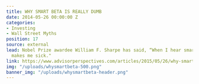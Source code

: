 ```yaml
---
title: WHY SMART BETA IS REALLY DUMB
date: 2014-05-26 00:00:00 Z
categories:
- Investing
- Wall Street Myths
position: 17
source: external
lead: Nobel Prize awardee William F. Sharpe has said, “When I hear smart beta, it
  makes me sick."
link: https://www.advisorperspectives.com/articles/2015/05/26/why-smart-beta-is-really-dumb
img: "/uploads/whysmartbeta-500.png"
banner_img: "/uploads/whysmartbeta-header.png"
---
```


